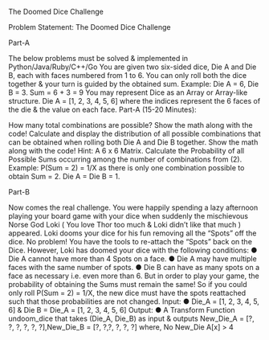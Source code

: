 The Doomed Dice Challenge

Problem Statement: The Doomed Dice Challenge

Part-A

The below problems must be solved & implemented in Python/Java/Ruby/C++/Go You are given two six-sided dice, Die A and Die B, each with faces numbered from 1 to 6. You can only roll both the dice together & your turn is guided by the obtained sum. Example: Die A = 6, Die B = 3. Sum = 6 + 3 = 9 You may represent Dice as an Array or Array-like structure. Die A = [1, 2, 3, 4, 5, 6] where the indices represent the 6 faces of the die & the value on each face. Part-A (15-20 Minutes):

How many total combinations are possible? Show the math along with the code!
Calculate and display the distribution of all possible combinations that can be obtained when rolling both Die A and Die B together. Show the math along with the code! Hint: A 6 x 6 Matrix.
Calculate the Probability of all Possible Sums occurring among the number of combinations from (2). Example: P(Sum = 2) = 1/X as there is only one combination possible to obtain Sum = 2. Die A = Die B = 1.

Part-B

Now comes the real challenge. You were happily spending a lazy afternoon playing your board game with your dice when suddenly the mischievous Norse God Loki ( You love Thor too much & Loki didn’t like that much ) appeared. Loki dooms your dice for his fun removing all the “Spots” off the dice. No problem! You have the tools to re-attach the “Spots” back on the Dice. However, Loki has doomed your dice with the following conditions: ● Die A cannot have more than 4 Spots on a face. ● Die A may have multiple faces with the same number of spots. ● Die B can have as many spots on a face as necessary i.e. even more than 6. But in order to play your game, the probability of obtaining the Sums must remain the same! So if you could only roll P(Sum = 2) = 1/X, the new dice must have the spots reattached such that those probabilities are not changed. Input: ● Die_A = [1, 2, 3, 4, 5, 6] & Die B = Die_A = [1, 2, 3, 4, 5, 6] Output: ● A Transform Function undoom_dice that takes (Die_A, Die_B) as input & outputs New_Die_A = [?, ?, ?, ?, ?, ?],New_Die_B = [?, ?,?, ?, ?, ?] where, No New_Die A[x] > 4                                                        
